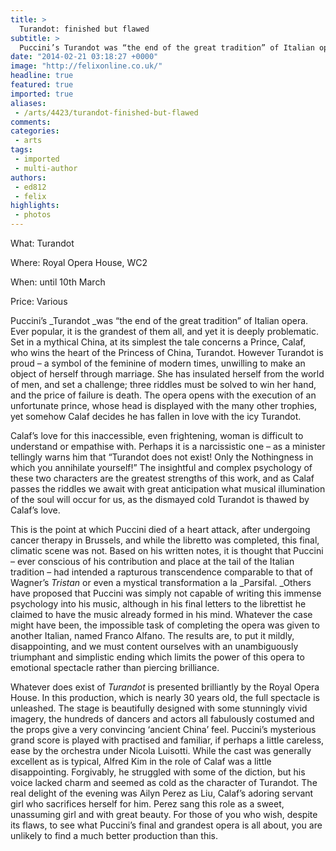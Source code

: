 ```yaml
---
title: >
  Turandot: finished but flawed
subtitle: >
  Puccini’s Turandot was “the end of the great tradition” of Italian opera. Ever popular, it is the grandest of them all, and yet it is deeply problematic. Set in a mythical China, at its simplest the tale concerns a Prince, Calaf, who wins the heart of the Princess of China, Turandot.
date: "2014-02-21 03:18:27 +0000"
image: "http://felixonline.co.uk/"
headline: true
featured: true
imported: true
aliases:
 - /arts/4423/turandot-finished-but-flawed
comments:
categories:
 - arts
tags:
 - imported
 - multi-author
authors:
 - ed812
 - felix
highlights:
 - photos
---
```


What: Turandot

Where: Royal Opera House, WC2

When: until 10th March

Price: Various

Puccini’s _Turandot _was “the end of the great tradition” of Italian opera. Ever popular, it is the grandest of them all, and yet it is deeply problematic. Set in a mythical China, at its simplest the tale concerns a Prince, Calaf, who wins the heart of the Princess of China, Turandot. However Turandot is proud – a symbol of the feminine of modern times, unwilling to make an object of herself through marriage. She has insulated herself from the world of men, and set a challenge; three riddles must be solved to win her hand, and the price of failure is death. The opera opens with the execution of an unfortunate prince, whose head is displayed with the many other trophies, yet somehow Calaf decides he has fallen in love with the icy Turandot.

Calaf’s love for this inaccessible, even frightening, woman is difficult to understand or empathise with. Perhaps it is a narcissistic one – as a minister tellingly warns him that “Turandot does not exist! Only the Nothingness in which you annihilate yourself!” The insightful and complex psychology of these two characters are the greatest strengths of this work, and as Calaf passes the riddles we await with great anticipation what musical illumination of the soul will occur for us, as the dismayed cold Turandot is thawed by Calaf’s love.

This is the point at which Puccini died of a heart attack, after undergoing cancer therapy in Brussels, and while the libretto was completed, this final, climatic scene was not. Based on his written notes, it is thought that Puccini – ever conscious of his contribution and place at the tail of the Italian tradition – had intended a rapturous transcendence comparable to that of Wagner’s _Tristan_ or even a mystical transformation a la _Parsifal. _Others have proposed that Puccini was simply not capable of writing this immense psychology into his music, although in his final letters to the librettist he claimed to have the music already formed in his mind. Whatever the case might have been, the impossible task of completing the opera was given to another Italian, named Franco Alfano. The results are, to put it mildly, disappointing, and we must content ourselves with an unambiguously triumphant and simplistic ending which limits the power of this opera to emotional spectacle rather than piercing brilliance.

Whatever does exist of _Turandot_ is presented brilliantly by the Royal Opera House. In this production, which is nearly 30 years old, the full spectacle is unleashed. The stage is beautifully designed with some stunningly vivid imagery, the hundreds of dancers and actors all fabulously costumed and the props give a very convincing ‘ancient China’ feel. Puccini’s mysterious grand score is played with practised and familiar, if perhaps a little careless, ease by the orchestra under Nicola Luisotti. While the cast was generally excellent as is typical, Alfred Kim in the role of Calaf was a little disappointing. Forgivably, he struggled with some of the diction, but his voice lacked charm and seemed as cold as the character of Turandot. The real delight of the evening was Ailyn Perez as Liu, Calaf’s adoring servant girl who sacrifices herself for him. Perez sang this role as a sweet, unassuming girl and with great beauty. For those of you who wish, despite its flaws, to see what Puccini’s final and grandest opera is all about, you are unlikely to find a much better production than this.
